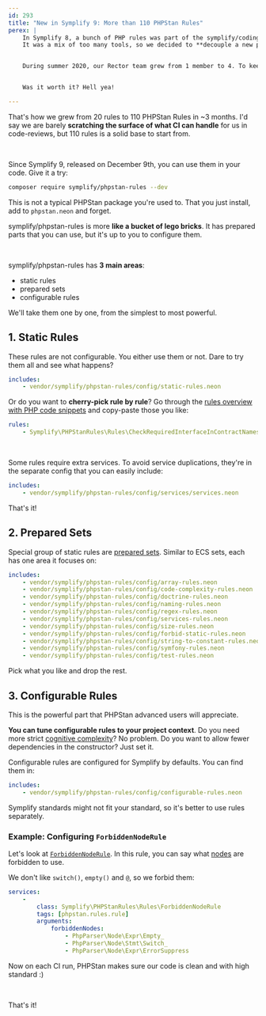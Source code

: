```yaml
---
id: 293
title: "New in Symplify 9: More than 110 PHPStan Rules"
perex: |
    In Symplify 8, a bunch of PHP rules was part of the symplify/coding-standard package.
    It was a mix of too many tools, so we decided to **decouple a new package - symplify/phpstan-rules**.


    During summer 2020, our Rector team grew from 1 member to 4. To keep onboarding smooth, we started to use PHPStan **to help with code-reviews in Rector**. We got obsessed with [moving human code-reviews to CI](/blog/2019/11/18/how-to-delegate-code-reviews-to-ci/).


    Was it worth it? Hell yea!

---
```


That's how we grew from 20 rules to 110 PHPStan Rules in ~3 months. I'd say we are barely **scratching the surface of what CI can handle** for us in code-reviews, but 110 rules is a solid base to start from.

<br>

Since Symplify 9, released on December 9th, you can use them in your code. Give it a try:

```bash
composer require symplify/phpstan-rules --dev
```

This is not a typical PHPStan package you're used to. That you just install, add to `phpstan.neon` and forget.

symplify/phpstan-rules is more **like a bucket of lego bricks**. It has prepared parts that you can use, but it's up to you to configure them.

<br>

symplify/phpstan-rules has **3 main areas**:

- static rules
- prepared sets
- configurable rules

We'll take them one by one, from the simplest to most powerful.
<br>

## 1. Static Rules

These rules are not configurable. You either use them or not. Dare to try them all and see what happens?

```yaml
includes:
    - vendor/symplify/phpstan-rules/config/static-rules.neon
```

Or do you want to **cherry-pick rule by rule**? Go through the [rules overview with PHP code snippets](https://github.com/symplify/phpstan-rules/blob/master/docs/rules_overview.md) and copy-paste those you like:

```yaml
rules:
    - Symplify\PHPStanRules\Rules\CheckRequiredInterfaceInContractNamespaceRule
```

<br>

Some rules require extra services. To avoid service duplications, they're in the separate config that you can easily include:

```yaml
includes:
    - vendor/symplify/phpstan-rules/config/services/services.neon
```

That's it!

## 2. Prepared Sets

Special group of static rules are [prepared sets](https://github.com/symplify/phpstan-rules/tree/master/config/symplify-rules.neon). Similar to ECS sets, each has one area it focuses on:

```yaml
includes:
    - vendor/symplify/phpstan-rules/config/array-rules.neon
    - vendor/symplify/phpstan-rules/config/code-complexity-rules.neon
    - vendor/symplify/phpstan-rules/config/doctrine-rules.neon
    - vendor/symplify/phpstan-rules/config/naming-rules.neon
    - vendor/symplify/phpstan-rules/config/regex-rules.neon
    - vendor/symplify/phpstan-rules/config/services-rules.neon
    - vendor/symplify/phpstan-rules/config/size-rules.neon
    - vendor/symplify/phpstan-rules/config/forbid-static-rules.neon
    - vendor/symplify/phpstan-rules/config/string-to-constant-rules.neon
    - vendor/symplify/phpstan-rules/config/symfony-rules.neon
    - vendor/symplify/phpstan-rules/config/test-rules.neon
```

Pick what you like and drop the rest.

## 3. Configurable Rules

This is the powerful part that PHPStan advanced users will appreciate.

**You can tune configurable rules to your project context**. Do you need more strict [cognitive complexity](/blog/2018/05/21/is-your-code-readable-by-humans-cognitive-complexity-tells-you/)? No problem. Do you want to allow fewer dependencies in the constructor? Just set it.

Configurable rules are configured for Symplify by defaults. You can find them in:

```yaml
includes:
    - vendor/symplify/phpstan-rules/config/configurable-rules.neon
```


Symplify standards might not fit your standard, so it's better to use rules separately.

### Example: Configuring `ForbiddenNodeRule`

Let's look at [`ForbiddenNodeRule`](https://github.com/symplify/phpstan-rules/blob/master/docs/rules_overview.md#forbiddennoderule). In this rule, you can say what [nodes](https://github.com/rectorphp/php-parser-nodes-docs) are forbidden to use.

We don't like `switch()`, `empty()` and `@`, so we forbid them:

```yaml
services:
    -
        class: Symplify\PHPStanRules\Rules\ForbiddenNodeRule
        tags: [phpstan.rules.rule]
        arguments:
            forbiddenNodes:
                - PhpParser\Node\Expr\Empty_
                - PhpParser\Node\Stmt\Switch_
                - PhpParser\Node\Expr\ErrorSuppress
```

Now on each CI run, PHPStan makes sure our code is clean and with high standard :)


<br>

That's it!
